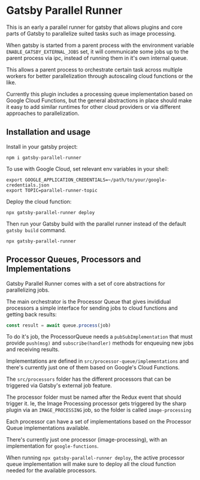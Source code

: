 # Gatsby Parallel Runner

This is an early a parallel runner for gatsby that allows plugins and core parts of Gatsby to parallelize
suited tasks such as image processing.

When gatsby is started from a parent process with the environment variable `ENABLE_GATSBY_EXTERNAL_JOBS` set,
it will communicate some jobs up to the parent process via ipc, instead of running them in it's own internal
queue.

This allows a parent process to orchestrate certain task across multiple workers for better parallelization
through autoscaling cloud functions or the like.

Currently this plugin includes a processing queue implementation based on Google Cloud Functions, but the
general abstractions in place should make it easy to add similar runtimes for other cloud providers or via
different approaches to parallelization.

## Installation and usage

Install in your gatsby project:

```
npm i gatsby-parallel-runner
```

To use with Google Cloud, set relevant env variables in your shell:

```
export GOOGLE_APPLICATION_CREDENTIALS=~/path/to/your/google-credentials.json
export TOPIC=parallel-runner-topic
```

Deploy the cloud function:

```
npx gatsby-parallel-runner deploy

```

Then run your Gatsby build with the parallel runner instead of the default `gatsby build` command.

```
npx gatsby-parallel-runner
```

## Processor Queues, Processors and Implementations

Gatsby Parallel Runner comes with a set of core abstractions for parallelizing jobs.

The main orchestrator is the Processor Queue that gives invididual processors a simple interface for
sending jobs to cloud functions and getting back results:

```js
const result = await queue.process(job)
```

To do it's job, the ProcessorQueue needs a `pubSubImplementation` that must provide
`push(msg)` and `subscribe(handler)` methods for enqueuing new jobs and receiving
results.

Implementations are defined in `src/processor-queue/implementations` and there's currently
just one of them based on Google's Cloud Functions.

The `src/processors` folder has the different processors that can be triggered via Gatsby's
external job feature.

The processor folder must be named after the Redux event that should trigger it. Ie, the
Image Processing processor gets triggered by the sharp plugin via an `IMAGE_PROCESSING` job,
so the folder is called `image-processing`

Each processor can have a set of implementations based on the Processor Queue implementations
available.

There's currently just one processor (image-processing), with an implementation for `google-functions`.

When running `npx gatsby-parallel-runner deploy`, the active processor queue implementation will
make sure to deploy all the cloud function needed for the available processors.

